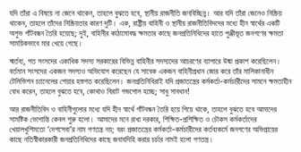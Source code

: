 যদি তাঁরা এ বিষয়ে না জেনে থাকেন, তাহলে বুঝতে হবে, স্থানীয় রাজনীতি জনবিচ্ছিন্ন। আর যদি তাঁরা জেনেও নিষ্ক্রিয় থাকেন, তাহলে তাঁদের নিষ্ক্রিয়তার কারণ দুটি। এক, রাষ্ট্রীয় বাহিনী ও স্থানীয় রাজনীতিবিদদের মধ্যে হীন স্বার্থের একটি অশুভ গাঁটবন্ধন তৈরি হয়েছে; দুই, বাহিনীর কাঠামোবদ্ধ ক্ষমতার কাছে জনপ্রতিনিধিদের হাতে পুঞ্জীভূত জনগণের ক্ষমতা সাময়িকভাবে মার খেয়ে গেছে।

স্মর্তব্য, গত সংসদের একাধিক সদস্য সরকারের বিভিন্ন বাহিনীর সদস্যদের আচরণের ব্যাপারে উষ্মা প্রকাশ করেছিলেন। বর্তমান সংসদের একজন সদস্যও অভিযোগ করেছেন যে সাবেক একজন বাহিনীপ্রধান জোর করে তাঁর মালিকানাধীন টেলিভিশন চ্যানেলের শেয়ার হস্তগত করেছিলেন। জনপ্রতিনিধিরাই যদি প্রজাতন্ত্রের কর্মকর্তা-কর্মচারীদের সামনে ক্ষমতাহীন বোধ করেন, তাহলে বুঝতে হবে, কোথাও বিরাট গন্ডগোল হচ্ছে; সাধু সাবধান!

আর রাজনীতিবিদ ও বাহিনীগুলোর মধ্যে যদি হীন স্বার্থে গাঁটবন্ধন তৈরি হয়ে গিয়ে থাকে, তাহলে বুঝতে হবে আমাদের সামষ্টিক ভোগান্তি কেবল শুরু হলো। আমাদের মনে রাখা দরকার, শিক্ষিত-প্রশিক্ষিত ও চৌকস কর্মকর্তাদের খেয়ালখুশিমতো ‘দেশসেবা’র নাম গণতন্ত্র নয়; বরং প্রজাতন্ত্রের কর্মকর্তা-কর্মচারীদের কর্তব্যকর্মে জনগণের অভিপ্রায়ের কাছে নতিস্বীকারকারী জনপ্রতিনিধিদের কাছে জবাবদিহি করার চর্চার নামই হলো গণতন্ত্র।
